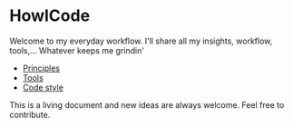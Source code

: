 # HowICode
Welcome to my everyday workflow. I'll share all my insights, workflow, tools,... Whatever keeps me grindin'

* [Principles](principles)
* [Tools](tools)
* [Code style](code-style)

This is a living document and new ideas are always welcome. Feel free to contribute.
